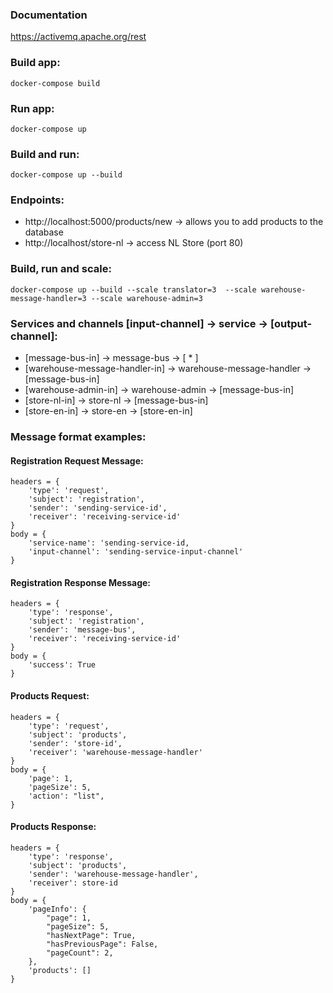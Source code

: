 ### Documentation

https://activemq.apache.org/rest


### Build app:
```
docker-compose build
```

### Run app:
```
docker-compose up
```

### Build and run:
```
docker-compose up --build
```

### Endpoints:
 - http://localhost:5000/products/new -> allows you to add products to the database
 - http://localhost/store-nl -> access NL Store (port 80)


### Build, run and scale:
```
docker-compose up --build --scale translator=3  --scale warehouse-message-handler=3 --scale warehouse-admin=3
```


### Services and channels [input-channel] -> service -> [output-channel]:
 - [message-bus-in] -> message-bus -> [ * ]
 - [warehouse-message-handler-in] -> warehouse-message-handler -> [message-bus-in]
 - [warehouse-admin-in] -> warehouse-admin -> [message-bus-in]
 - [store-nl-in] -> store-nl -> [message-bus-in]
 - [store-en-in] -> store-en -> [store-en-in]

### Message format examples:

#### Registration Request Message:
```
headers = {
    'type': 'request',
    'subject': 'registration',
    'sender': 'sending-service-id',
    'receiver': 'receiving-service-id'
}
body = {
    'service-name': 'sending-service-id,
    'input-channel': 'sending-service-input-channel'
}
```

#### Registration Response Message:
```
headers = {
    'type': 'response',
    'subject': 'registration',
    'sender': 'message-bus',
    'receiver': 'receiving-service-id'
}
body = {
    'success': True
}
```

#### Products Request:
```
headers = {
    'type': 'request',
    'subject': 'products',
    'sender': 'store-id',
    'receiver': 'warehouse-message-handler'
}
body = {
    'page': 1,
    'pageSize': 5,
    'action': "list",
}
```

#### Products Response:
```
headers = {
	'type': 'response',
	'subject': 'products',
	'sender': 'warehouse-message-handler',
	'receiver': store-id
}
body = {
    'pageInfo': {
        "page": 1,
        "pageSize": 5,
        "hasNextPage": True,
        "hasPreviousPage": False,
        "pageCount": 2,
    },
    'products': []
}
```

